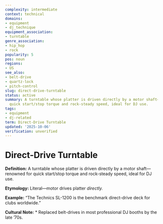 ```yaml
---
complexity: intermediate
context: technical
domains:
- equipment
- dj_technique
equipment_association:
- turntable
genre_association:
- hip_hop
- rock
popularity: 5
pos: noun
regions:
- US
see_also:
- belt-drive
- quartz-lock
- pitch-control
slug: direct-drive-turntable
status: active
summary: A turntable whose platter is driven directly by a motor shaft—renowned for
  quick start/stop torque and rock-steady speed, ideal for DJ use.
tags:
- equipment
- dj-related
term: Direct-Drive Turntable
updated: '2025-10-06'
verification: unverified
---
```


# Direct-Drive Turntable

**Definition:** A turntable whose platter is driven directly by a motor shaft—renowned for quick start/stop torque and rock-steady speed, ideal for DJ use.

**Etymology:** Literal—motor drives platter *directly.*

**Example:** “The Technics SL-1200 is the benchmark direct-drive deck for clubs worldwide.”

**Cultural Note:** * Replaced belt-drives in most professional DJ booths by the late ’70s.

